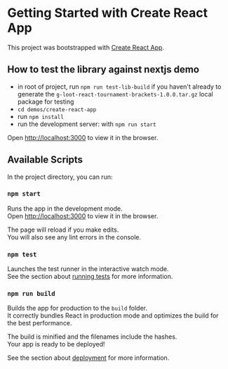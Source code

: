# Getting Started with Create React App

This project was bootstrapped with [Create React App](https://github.com/facebook/create-react-app).

## How to test the library against nextjs demo
- in root of project, run `npm run test-lib-build` if you haven't already to generate the `g-loot-react-tournament-brackets-1.0.0.tar.gz` local package for testing
- `cd demos/create-react-app`
- run `npm install` 
- run the development server: with `npm run start`


Open [http://localhost:3000](http://localhost:3000) to view it in the browser.


## Available Scripts

In the project directory, you can run:

### `npm start`

Runs the app in the development mode.\
Open [http://localhost:3000](http://localhost:3000) to view it in the browser.

The page will reload if you make edits.\
You will also see any lint errors in the console.

### `npm test`

Launches the test runner in the interactive watch mode.\
See the section about [running tests](https://facebook.github.io/create-react-app/docs/running-tests) for more information.

### `npm run build`

Builds the app for production to the `build` folder.\
It correctly bundles React in production mode and optimizes the build for the best performance.

The build is minified and the filenames include the hashes.\
Your app is ready to be deployed!

See the section about [deployment](https://facebook.github.io/create-react-app/docs/deployment) for more information.